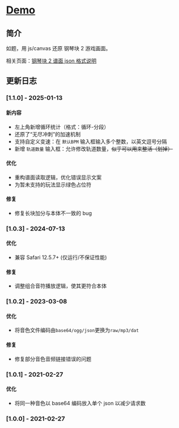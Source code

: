 # <!-- prettier-ignore -->[Demo](https://lchz&#104;3473.github.io/canvas/pt2/index "钢琴块2模拟器")

## 简介

如题，用 js/canvas 还原 钢琴块 2 游戏画面。

相关页面：[钢琴块 2 谱面 json 格式说明](Usage.md)

## 更新日志

### [1.1.0] - 2025-01-13

#### 新内容

- 左上角新增循环统计（格式：循环-分段）
- 还原了“无尽冲刺”的加速机制
- 支持自定义变速：在 `默认BPM` 输入框输入多个整数，以英文逗号分隔
- 新增 `轨道数量` 输入框：允许修改轨道数量，~~似乎可以用来整活（划掉）~~

#### 优化

- 重构谱面读取逻辑，优化错误显示文案
- 为暂未支持的玩法显示绿色占位符

#### 修复

- 修复长块加分与本体不一致的 bug

### [1.0.3] - 2024-07-13

#### 优化

- 兼容 Safari 12.5.7+ (仅运行/不保证性能)

#### 修复

- 调整组合音符播放逻辑，使其更符合本体

### [1.0.2] - 2023-03-08

#### 优化

- 将音色文件编码由`base64/ogg/json`更换为`raw/mp3/dat`

#### 修复

- 修复部分音色音频链接错误的问题

### [1.0.1] - 2021-02-27

#### 优化

- 将同一种音色以 base64 编码放入单个 json 以减少请求数

### [1.0.0] - 2021-02-27
